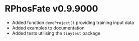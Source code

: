 # RPhosFate v0.9.9000

* Added function `demoProject()` providing training input data
* Added examples to documentation
* Added tests utilising the `tinytest` package
